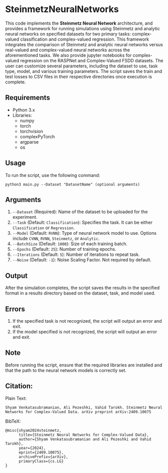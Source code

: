 # SteinmetzNeuralNetworks

This code implements the **Steinmetz Neural Network** architecture, and provides a framework for running simulations using Steinmetz and analytic neural networks on specified datasets for two primary tasks: complex-valued classification and complex-valued regression. This framework integrates the comparison of Steinmetz and analytic neural networks versus real-valued and complex-valued neural networks across the aforementioned tasks. We also provide jupyter notebooks for complex-valued regression on the RASPNet and Complex-Valued FSDD datasets. The user can customize several parameters, including the dataset to use, task type, model, and various training parameters. The script saves the train and test losses to CSV files in their respective directories once execution is complete.

## Requirements

- Python 3.x
- Libraries:
  - numpy
  - torch
  - torchvision
  - complexPyTorch
  - argparse
  - os

## Usage

To run the script, use the following command:

```
python3 main.py --Dataset "DatasetName" (optional arguments)
```


## Arguments

1. `--Dataset` (Required): Name of the dataset to be uploaded for the experiment.
2. `--Task` (Default: `Classification`): Specifies the task. It can be either `Classification` or `Regression`.
3. `--Model` (Default: `RVNN`): Type of neural network model to use. Options include `CVNN`, `RVNN`, `Steinmetz`, or `Analytic`.
4. `--BatchSize` (Default: `1000`): Size of each training batch.
5. `--Epochs` (Default: `25`): Number of training epochs.
6. `--Iterations` (Default: `5`): Number of iterations to repeat task.
7. `--Noise`  (Default: `-1`): Noise Scaling Factor. Not required by default.

## Output

After the simulation completes, the script saves the results in the specified format in a results directory based on the dataset, task, and model used.

## Errors

1. If the specified task is not recognized, the script will output an error and exit.
2. If the model specified is not recognized, the script will output an error and exit.

## Note

Before running the script, ensure that the required libraries are installed and that the path to the neural network models is correctly set.


## Citation: 

Plain Text:
```
Shyam Venkatasubramanian, Ali Pezeshki, Vahid Tarokh. Steinmetz Neural Networks for Complex-Valued Data. arXiv preprint arXiv:2409.10075
```
BibTeX:
```
@misc{shyam2024steinmetz,
      title={Steinmetz Neural Networks for Complex-Valued Data}, 
      author={Shyam Venkatasubramanian and Ali Pezeshki and Vahid Tarokh},
      year={2024},
      eprint={2409.10075},
      archivePrefix={arXiv},
      primaryClass={cs.LG}
}
```

